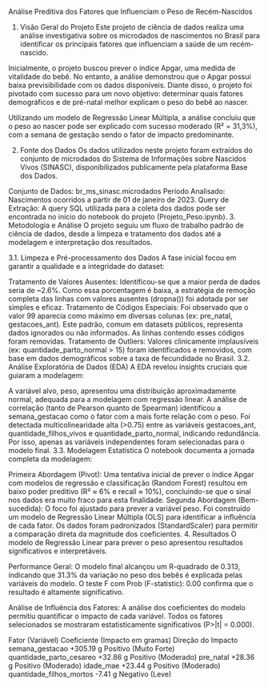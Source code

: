 Análise Preditiva dos Fatores que Influenciam o Peso de Recém-Nascidos
1. Visão Geral do Projeto
Este projeto de ciência de dados realiza uma análise investigativa sobre os microdados de nascimentos no Brasil para identificar os principais fatores que influenciam a saúde de um recém-nascido.

Inicialmente, o projeto buscou prever o índice Apgar, uma medida de vitalidade do bebê. No entanto, a análise demonstrou que o Apgar possui baixa previsibilidade com os dados disponíveis. Diante disso, o projeto foi pivotado com sucesso para um novo objetivo: determinar quais fatores demográficos e de pré-natal melhor explicam o peso do bebê ao nascer.

Utilizando um modelo de Regressão Linear Múltipla, a análise concluiu que o peso ao nascer pode ser explicado com sucesso moderado (R² = 31,3%), com a semana de gestação sendo o fator de impacto predominante.

2. Fonte dos Dados
Os dados utilizados neste projeto foram extraídos do conjunto de microdados do Sistema de Informações sobre Nascidos Vivos (SINASC), disponibilizados publicamente pela plataforma Base dos Dados.

Conjunto de Dados: br_ms_sinasc.microdados
Período Analisado: Nascimentos ocorridos a partir de 01 de janeiro de 2023.
Query de Extração: A query SQL utilizada para a coleta dos dados pode ser encontrada no início do notebook do projeto (Projeto_Peso.ipynb).
3. Metodologia e Análise
O projeto seguiu um fluxo de trabalho padrão de ciência de dados, desde a limpeza e tratamento dos dados até a modelagem e interpretação dos resultados.

3.1. Limpeza e Pré-processamento dos Dados
A fase inicial focou em garantir a qualidade e a integridade do dataset:

Tratamento de Valores Ausentes: Identificou-se que a maior perda de dados seria de ~2.6%. Como essa porcentagem é baixa, a estratégia de remoção completa das linhas com valores ausentes (dropna()) foi adotada por ser simples e eficaz.
Tratamento de Códigos Especiais: Foi observado que o valor 99 aparecia como máximo em diversas colunas (ex: pre_natal, gestacoes_ant). Este padrão, comum em datasets públicos, representa dados ignorados ou não informados. As linhas contendo esses códigos foram removidas.
Tratamento de Outliers: Valores clinicamente implausíveis (ex: quantidade_parto_normal > 15) foram identificados e removidos, com base em dados demográficos sobre a taxa de fecundidade no Brasil.
3.2. Análise Exploratória de Dados (EDA)
A EDA revelou insights cruciais que guiaram a modelagem:

A variável alvo, peso, apresentou uma distribuição aproximadamente normal, adequada para a modelagem com regressão linear.
A análise de correlação (tanto de Pearson quanto de Spearman) identificou a semana_gestacao como o fator com a mais forte relação com o peso.
Foi detectada multicolinearidade alta (>0.75) entre as variáveis gestacoes_ant, quantidade_filhos_vivos e quantidade_parto_normal, indicando redundância. Por isso, apenas as variáveis independentes foram selecionadas para o modelo final.
3.3. Modelagem Estatística
O notebook documenta a jornada completa da modelagem:

Primeira Abordagem (Pivot): Uma tentativa inicial de prever o índice Apgar com modelos de regressão e classificação (Random Forest) resultou em baixo poder preditivo (R² ≈ 6% e recall ≈ 10%), concluindo-se que o sinal nos dados era muito fraco para esta finalidade.
Segunda Abordagem (Bem-sucedida): O foco foi ajustado para prever a variável peso. Foi construído um modelo de Regressão Linear Múltipla (OLS) para identificar a influência de cada fator. Os dados foram padronizados (StandardScaler) para permitir a comparação direta da magnitude dos coeficientes.
4. Resultados
O modelo de Regressão Linear para prever o peso apresentou resultados significativos e interpretáveis.

Performance Geral: O modelo final alcançou um R-quadrado de 0.313, indicando que 31.3% da variação no peso dos bebês é explicada pelas variáveis do modelo. O teste F com Prob (F-statistic): 0.00 confirma que o resultado é altamente significativo.

Análise de Influência dos Fatores: A análise dos coeficientes do modelo permitiu quantificar o impacto de cada variável. Todos os fatores selecionados se mostraram estatisticamente significativos (P>|t| = 0.000).

Fator (Variável)	Coeficiente (Impacto em gramas)	Direção do Impacto
semana_gestacao	+305.19 g	Positivo (Muito Forte)
quantidade_parto_cesareo	+32.86 g	Positivo (Moderado)
pre_natal	+28.36 g	Positivo (Moderado)
idade_mae	+23.44 g	Positivo (Moderado)
quantidade_filhos_mortos	-7.41 g	Negativo (Leve)

